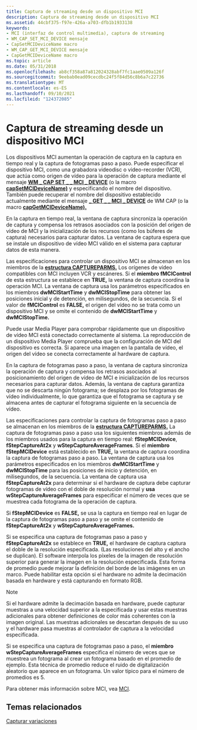 ```yaml
---
title: Captura de streaming desde un dispositivo MCI
description: Captura de streaming desde un dispositivo MCI
ms.assetid: 44cbf375-f97e-426a-a703-dfb1b1933138
keywords:
- MCI (interfaz de control multimedia), captura de streaming
- WM_CAP_SET_MCI_DEVICE mensaje
- CapSetMCIDeviceName macro
- WM_CAP_GET_MCI_DEVICE mensaje
- CapGetMCIDeviceName macro
ms.topic: article
ms.date: 05/31/2018
ms.openlocfilehash: ab8cf358a87a812024328abf7fc1aae0509a126f
ms.sourcegitcommit: 9eebab0ead09cecdbc24f5f84d56c8b6a7c22736
ms.translationtype: MT
ms.contentlocale: es-ES
ms.lasthandoff: 09/10/2021
ms.locfileid: "124372085"
---
```

# <a name="streaming-capture-from-an-mci-device"></a>Captura de streaming desde un dispositivo MCI

Los dispositivos MCI aumentan la operación de captura en la captura en tiempo real y la captura de fotogramas paso a paso. Puede especificar el dispositivo MCI, como una grabadora videodisc o video-recorder (VCR), que actúa como origen de vídeo para la operación de captura mediante el mensaje [**WM \_ CAP SET \_ \_ MCI \_ DEVICE**](wm-cap-set-mci-device.md) (o la macro [**capSetMCIDeviceName)**](/windows/desktop/api/Vfw/nf-vfw-capsetmcidevicename) y especificando el nombre del dispositivo. También puede recuperar el nombre del dispositivo establecido actualmente mediante el mensaje [**\_ GET \_ \_ MCI \_ DEVICE**](wm-cap-get-mci-device.md) de WM CAP (o la macro [**capGetMCIDeviceName).**](/windows/desktop/api/Vfw/nf-vfw-capgetmcidevicename)

En la captura en tiempo real, la ventana de captura sincroniza la operación de captura y compensa los retrasos asociados con la posición del origen de vídeo de MCI y la inicialización de los recursos (como los búferes de captura) necesarios para capturar datos. La ventana de captura espera que se instale un dispositivo de vídeo MCI válido en el sistema para capturar datos de esta manera.

Las especificaciones para controlar un dispositivo MCI se almacenan en los miembros de la [**estructura CAPTUREPARMS.**](/windows/win32/api/vfw/ns-vfw-captureparms) Los orígenes de vídeo compatibles con MCI incluyen VCR y escáneres. Si el **miembro fMCIControl** de esta estructura se establece en **TRUE,** la ventana de captura coordina la operación MCI. La ventana de captura usa los parámetros especificados en los miembros **dwMCIStartTime** y **dwMCIStopTime** para obtener las posiciones inicial y de detención, en milisegundos, de la secuencia. Si el valor de **fMCIControl** es **FALSE,** el origen del vídeo no se trata como un dispositivo MCI y se omite el contenido de **dwMCIStartTime** y **dwMCIStopTime.**

Puede usar Media Player para comprobar rápidamente que un dispositivo de vídeo MCI está conectado correctamente al sistema. La reproducción de un dispositivo Media Player comprueba que la configuración de MCI del dispositivo es correcta. Si aparece una imagen en la pantalla de vídeo, el origen del vídeo se conecta correctamente al hardware de captura.

En la captura de fotogramas paso a paso, la ventana de captura sincroniza la operación de captura y compensa los retrasos asociados al posicionamiento del origen de vídeo de MCI e inicialización de los recursos necesarios para capturar datos. Además, la ventana de captura garantiza que no se descarta ningún fotograma; se desplaza por los fotogramas de vídeo individualmente, lo que garantiza que el fotograma se captura y se almacena antes de capturar el fotograma siguiente en la secuencia de vídeo.

Las especificaciones para controlar la captura de fotogramas paso a paso se almacenan en los miembros de la [**estructura CAPTUREPARMS.**](/windows/win32/api/vfw/ns-vfw-captureparms) La captura de fotogramas paso a paso usa los siguientes miembros además de los miembros usados para la captura en tiempo real: **fStepMCIDevice**, **fStepCaptureAt2x** y **wStepCaptureAverageFrames**. Si el **miembro fStepMCIDevice** está establecido en **TRUE,** la ventana de captura coordina la captura de fotogramas paso a paso. La ventana de captura usa los parámetros especificados en los miembros **dwMCIStartTime** y **dwMCIStopTime** para las posiciones de inicio y detención, en milisegundos, de la secuencia. La ventana de captura usa **fStepCaptureAt2x** para determinar si el hardware de captura debe capturar fotogramas de vídeo con el doble de resolución normal y **usa wStepCaptureAverageFrames** para especificar el número de veces que se muestrea cada fotograma de la operación de captura.

Si **fStepMCIDevice** es **FALSE,** se usa la captura en tiempo real en lugar de la captura de fotogramas paso a paso y se omite el contenido de **fStepCaptureAt2x** y **wStepCaptureAverageFrames.**

Si se especifica una captura de fotogramas paso a paso y **fStepCaptureAt2x** se establece en **TRUE,** el hardware de captura captura el doble de la resolución especificada. (Las resoluciones del alto y el ancho se duplican). El software interpola los píxeles de la imagen de resolución superior para generar la imagen en la resolución especificada. Esta forma de promedio puede mejorar la definición del borde de las imágenes en un marco. Puede habilitar esta opción si el hardware no admite la decimación basada en hardware y está capturando en formato RGB.

> [!Note]  
> Si el hardware admite la decimación basada en hardware, puede capturar muestras a una velocidad superior a la especificada y usar estas muestras adicionales para obtener definiciones de color más coherentes con la imagen original. Las muestras adicionales se descartan después de su uso y el hardware pasa muestras al controlador de captura a la velocidad especificada.

 

Si se especifica una captura de fotogramas paso a paso, el **miembro wStepCaptureAverageFrames** especifica el número de veces que se muestrea un fotograma al crear un fotograma basado en el promedio de ejemplo. Esta técnica de promedio reduce el ruido de digitalización aleatorio que aparece en un fotograma. Un valor típico para el número de promedios es 5.

Para obtener más información sobre MCI, vea [MCI](mci.md).

## <a name="related-topics"></a>Temas relacionados

<dl> <dt>

[Capturar variaciones](capture-variations.md)
</dt> </dl>

 

 





